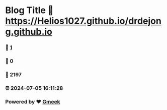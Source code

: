 # Blog Title :link: https://Helios1027.github.io/drdejong.github.io 
### :page_facing_up: [1](https://Helios1027.github.io/drdejong.github.io/tag.html) 
### :speech_balloon: 0 
### :hibiscus: 2197 
### :alarm_clock: 2024-07-05 16:11:28 
### Powered by :heart: [Gmeek](https://github.com/Meekdai/Gmeek)
